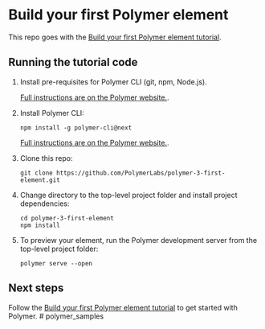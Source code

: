 # Build your first Polymer element

This repo goes with the [Build your first Polymer element tutorial](https://www.polymer-project.org/3.0/start/first-element/intro).

## Running the tutorial code

1.  Install pre-requisites for Polymer CLI (git, npm, Node.js). 

    [Full instructions are on the Polymer website.](https://www.polymer-project.org/3.0/docs/tools/polymer-cli).

2.  Install Polymer CLI:

        npm install -g polymer-cli@next

    [Full instructions are on the Polymer website.](https://www.polymer-project.org/3.0/docs/tools/polymer-cli).

3.  Clone this repo: 

        git clone https://github.com/PolymerLabs/polymer-3-first-element.git

4.  Change directory to the top-level project folder and install project dependencies:

        cd polymer-3-first-element
        npm install
        
5.  To preview your element, run the Polymer development server from the top-level project folder:

        polymer serve --open

## Next steps

Follow the [Build your first Polymer element tutorial](https://www.polymer-project.org/3.0/start/first-element/intro) to get started with Polymer.
#   p o l y m e r _ s a m p l e s  
 